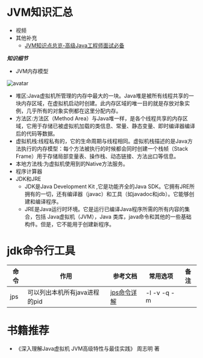 # JVM知识汇总
- 视频
- 其他补充
  - [JVM知识点总览-高级Java工程师面试必备](http://www.importnew.com/23792.html) 

***知识细节***

- JVM内存模型

![avatar](https://github.com/sanwancoder/it_study_lib/blob/master/images/jvm%E5%86%85%E5%AD%98%E7%BB%93%E6%9E%84.jpg?raw=true)

   - 堆区:Java虚拟机所管理的内存中最大的一块。Java堆是被所有线程共享的一块内存区域，在虚拟机启动时创建。此内存区域的唯一目的就是存放对象实例，几乎所有的对象实例都在这里分配内存。
   - 方法区:方法区（Method Area）与Java堆一样，是各个线程共享的内存区域，它用于存储已被虚拟机加载的类信息、常量、静态变量、即时编译器编译后的代码等数据。
   - 虚拟机栈:线程私有的，它的生命周期与线程相同。虚拟机栈描述的是Java方法执行的内存模型：每个方法被执行的时候都会同时创建一个栈帧（Stack Frame）用于存储局部变量表、操作栈、动态链接、方法出口等信息。
   - 本地方法栈:为虚拟机使用到的Native方法服务。
   - 程序计算器
- JDK和JRE
   - JDK是Java Development Kit	,它是功能齐全的Java SDK。它拥有JRE所拥有的一切，还有编译器（javac）和工具（如javadoc和jdb）。它能够创建和编译程序。
   - JRE是Java运行时环境。它是运行已编译Java程序所需的所有内容的集合，包括 Java虚拟机（JVM），Java 类库，java命令和其他的一些基础构件。但是，它不能用于创建新程序。

   
# jdk命令行工具
|命令|作用|参考文档|常用选项|备注|
|------------|-----------|-----------------|---------------|--------------|
|jps|可以列出本机所有java进程的pid |[jps命令详解](https://blog.csdn.net/gtuu0123/article/details/6025520)|-l -v -q -m||
   

# 书籍推荐
  - 《深入理解Java虚拟机  JVM高级特性与最佳实践》 周志明 著
